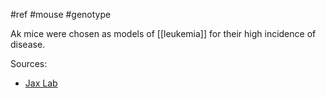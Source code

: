 #ref #mouse #genotype

Ak mice were chosen as models of [[leukemia]] for their high incidence of disease.

Sources:
- [Jax Lab](https://www.jax.org/strain/000648)